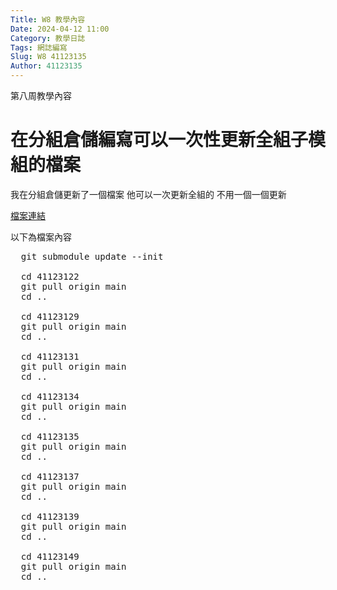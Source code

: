 ```yaml
---
Title: W8 教學內容
Date: 2024-04-12 11:00
Category: 教學日誌
Tags: 網誌編寫
Slug: W8 41123135
Author: 41123135
---
```


第八周教學內容

<!-- PELICAN_END_SUMMARY -->

# 在分組倉儲編寫可以一次性更新全組子模組的檔案

我在分組倉儲更新了一個檔案 他可以一次更新全組的 不用一個一個更新

[檔案連結](https://github.com/mdecd2024/2a-midag3/blob/main/all)

以下為檔案內容

<pre class="brush: python">
  git submodule update --init

  cd 41123122
  git pull origin main
  cd ..

  cd 41123129
  git pull origin main
  cd ..

  cd 41123131
  git pull origin main
  cd ..

  cd 41123134
  git pull origin main
  cd ..

  cd 41123135
  git pull origin main
  cd ..

  cd 41123137
  git pull origin main
  cd ..

  cd 41123139
  git pull origin main
  cd ..

  cd 41123149
  git pull origin main
  cd ..
</pre>

